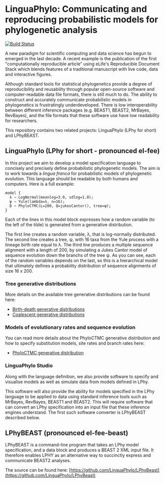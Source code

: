 # LinguaPhylo: Communicating and reproducing probabilistic models for phylogenetic analysis

[![Build Status](https://github.com/LinguaPhylo/linguaPhylo/workflows/Lphy%20tests/badge.svg)](https://github.com/LinguaPhylo/linguaPhylo/actions?query=workflow%3A%Lphy+tests%22)

A new paradigm for scientific computing and data science has begun to emerged in the last decade. A recent example is the publication of the first "computationally reproducible article" using eLife's Reproducible Document Stack which blends features of a traditional manuscript with live code, data and interactive figures.

Although standard tools for statistical phylogenetics provide a degree of reproducibility and reusability through popular open-source software and computer-readable data file formats, there is still much to do. The ability to construct and accurately communicate probabilistic models in phylogenetics is frustratingly underdeveloped. There is low interoperability between different inference packages (e.g. BEAST1, BEAST2, MrBayes, RevBayes), and the file formats that these software use have low readability for researchers.

This repository contains two related projects: LinguaPhylo (LPhy for short) and LPhyBEAST.

## LinguaPhylo (LPhy for short - pronounced el-fee)

In this project we aim to develop a model specification language to concisely and precisely define probabilistic phylogenetic models. The aim is to work towards a _lingua franca_ for probabilistic models of phylogenetic evolution. This language should be readable by both humans and computers. Here is a full example:

```
model {
  λ ~ LogNormal(meanlog=3.0, sdlog=1.0);
  ψ ~ Yule(lambda=λ, n=16);
  D ~ PhyloCTMC(L=200, Q=jukesCantor(), tree=ψ);
}
```

Each of the lines in this  model block expresses how a random variable (to the left of the tilde) is generated from a generative distribution.

The first line creates a random variable, λ, that is log-normally distributed. The second line creates a tree, ψ, with 16 taxa from the Yule process with a lineage birth rate equal to λ. The third line produces a multiple sequence alignment with a length of 200, by simulating a Jukes Cantor model of sequence evolution down the branchs of the tree ψ. As you can see, each of the random variables depends on the last, so this is a hierarchical model that ultimately defines a probability distribution of sequence alignments of size 16 x 200.

### Tree generative distributions

More details on the available tree generative distributions can be found here: 

* [Birth-death generative distributions](lphy/doc/lphy/evolution/birthdeath.md)
* [Coalescent generative distributions](lphy/doc/lphy/evolution/coalescent.md)

### Models of evolutionary rates and sequence evolution

You can read more details about the PhyloCTMC generative distribution and how to specify substitution models, 
site rates and branch rates here:

* [PhyloCTMC generative distribution](lphy/doc/lphy/evolution/likelihood.md)

### LinguaPhylo Studio

Along with the language definition, we also provide software to specify and visualise models as well as simulate data from models defined in LPhy. 

This software will also provide the ability for models specified in the LPhy language to be applied to data using standard inference tools such as MrBayes, RevBayes, BEAST1 and BEAST2. This will require software that can convert an LPhy specification into an input file that these inference engines understand. The first such software converter is LPhyBEAST described below.

## LPhyBEAST (pronounced el-fee-beast)

LPhyBEAST is a command-line program that takes an LPhy model specification, and a data block and produces a BEAST 2 XML input file.
It therefore enables LPHY as an alternative way to succinctly express and communicate BEAST2 analyses.

The source can be found here: [https://github.com/LinguaPhylo/LPhyBeast](https://github.com/LinguaPhylo/LPhyBeast)
